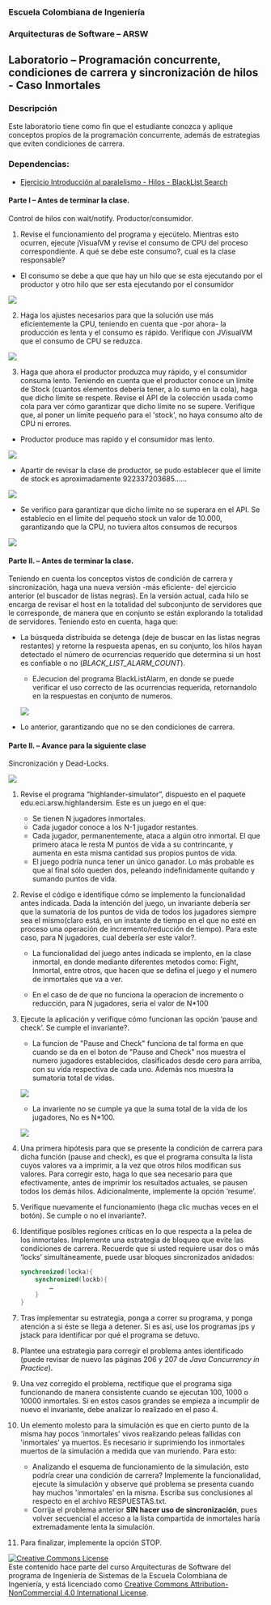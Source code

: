 
  
  
### Escuela Colombiana de Ingeniería
### Arquitecturas de Software – ARSW


## Laboratorio – Programación concurrente, condiciones de carrera y sincronización de hilos - Caso Inmortales

### Descripción
Este laboratorio tiene como fin que el estudiante conozca y aplique conceptos propios de la programación concurrente, además de estrategias que eviten condiciones de carrera.
### Dependencias:

* [Ejercicio Introducción al paralelismo - Hilos - BlackList Search](https://github.com/ARSW-ECI-beta/PARALLELISM-JAVA_THREADS-INTRODUCTION_BLACKLISTSEARCH)
#### Parte I – Antes de terminar la clase.

Control de hilos con wait/notify. Productor/consumidor.

1. Revise el funcionamiento del programa y ejecútelo. Mientras esto ocurren, ejecute jVisualVM y revise el consumo de CPU del proceso correspondiente. A qué se debe este consumo?, cual es la clase responsable?

  - El consumo se debe a que que hay un hilo que se esta ejecutando por el productor y otro hilo que ser esta ejecutando por el consumidor

![](https://github.com/StivenVanegas/LAB3-ARSW/blob/master/Images/PUNTO%201%2C%20lab%203%2C%20item%201.png)

2. Haga los ajustes necesarios para que la solución use más eficientemente la CPU, teniendo en cuenta que -por ahora- la producción es lenta y el consumo es rápido. Verifique con JVisualVM que el consumo de CPU se reduzca.

![](https://github.com/StivenVanegas/LAB3-ARSW/blob/master/Images/item%202%20lab%203%20arsw.png)

3. Haga que ahora el productor produzca muy rápido, y el consumidor consuma lento. Teniendo en cuenta que el productor conoce un límite de Stock (cuantos elementos debería tener, a lo sumo en la cola), haga que dicho límite se respete. Revise el API de la colección usada como cola para ver cómo garantizar que dicho límite no se supere. Verifique que, al poner un límite pequeño para el 'stock', no haya consumo alto de CPU ni errores.

  - Productor produce mas rapido y el consumidor mas lento.
  
  ![](https://github.com/StivenVanegas/LAB3-ARSW/blob/master/Images/item%203%20lab%203%20arsw%2C%20parte%201.png)
  
  - Apartir de revisar la clase de productor, se pudo establecer que el limite de stock es aproximadamente 922337203685......
  
  ![](https://github.com/StivenVanegas/LAB3-ARSW/blob/master/Images/consumo%2C%20item%203.png)
  
  - Se verifico para garantizar que dicho limite no se superara en el API. Se establecio en el limite del pequeño stock un valor de 10.000, garantizando que la CPU, no tuviera       altos consumos de recursos
  
  ![](https://github.com/StivenVanegas/LAB3-ARSW/blob/master/Images/item%203%2C%20lab%203%2C%20parte%202%2C%20cambio%20valor.png)


#### Parte II. – Antes de terminar la clase.

Teniendo en cuenta los conceptos vistos de condición de carrera y sincronización, haga una nueva versión -más eficiente- del ejercicio anterior (el buscador de listas negras). En la versión actual, cada hilo se encarga de revisar el host en la totalidad del subconjunto de servidores que le corresponde, de manera que en conjunto se están explorando la totalidad de servidores. Teniendo esto en cuenta, haga que:

- La búsqueda distribuida se detenga (deje de buscar en las listas negras restantes) y retorne la respuesta apenas, en su conjunto, los hilos hayan detectado el número de ocurrencias requerido que determina si un host es confiable o no (_BLACK_LIST_ALARM_COUNT_).

  - EJecucion del programa BlackListAlarm, en donde se puede verificar el uso correcto de las ocurrencias requerida, retornandolo en la respuestas en conjunto de numeros.
  
  ![](https://github.com/StivenVanegas/LAB3-ARSW/blob/master/Images/parte%202%2C%20item%201%2C%20lab%203.png)
  
- Lo anterior, garantizando que no se den condiciones de carrera.

#### Parte II. – Avance para la siguiente clase

Sincronización y Dead-Locks.

![](http://files.explosm.net/comics/Matt/Bummed-forever.png)

1. Revise el programa “highlander-simulator”, dispuesto en el paquete edu.eci.arsw.highlandersim. Este es un juego en el que:

	* Se tienen N jugadores inmortales.
	* Cada jugador conoce a los N-1 jugador restantes.
	* Cada jugador, permanentemente, ataca a algún otro inmortal. El que primero ataca le resta M puntos de vida a su contrincante, y aumenta en esta misma cantidad sus propios puntos de vida.
	* El juego podría nunca tener un único ganador. Lo más probable es que al final sólo queden dos, peleando indefinidamente quitando y sumando puntos de vida.

2. Revise el código e identifique cómo se implemento la funcionalidad antes indicada. Dada la intención del juego, un invariante debería ser que la sumatoria de los puntos de vida de todos los jugadores siempre sea el mismo(claro está, en un instante de tiempo en el que no esté en proceso una operación de incremento/reducción de tiempo). Para este caso, para N jugadores, cual debería ser este valor?.

   - La funcionalidad del juego antes indicada se implento, en la clase inmortal, en donde mediante diferentes metodos como: Fight, Inmortal, entre otros, que hacen que se 	      defina el juego y el numero de inmortales que va a ver.
   
   - En el caso de de que no funciona la operacion de incremento o reducción, para N jugadores, seria el valor de N*100

3. Ejecute la aplicación y verifique cómo funcionan las opción ‘pause and check’. Se cumple el invariante?.

  	- La funcion de "Pause and Check" funciona de tal forma en que cuando se da en el boton de "Pause and Check" nos muestra el numero jugadores establecidos, clasificados             desde cero para arriba, con su vida respectiva de cada uno. Además nos muestra la sumatoria total de vidas.
  
  	![](https://github.com/StivenVanegas/LAB3-ARSW/blob/master/Images/PARTE%203%20%2C%20Item%203.png)
  
  	- La invariente no se cumple ya que la suma total de la vida de los jugadores, No es N*100.
  
  	![](https://github.com/StivenVanegas/LAB3-ARSW/blob/master/Images/Parte%203%2C%20item%203%2C%20%20segunda%20imagen.png)
	
4. Una primera hipótesis para que se presente la condición de carrera para dicha función (pause and check), es que el programa consulta la lista cuyos valores va a imprimir, a la vez que otros hilos modifican sus valores. Para corregir esto, haga lo que sea necesario para que efectivamente, antes de imprimir los resultados actuales, se pausen todos los demás hilos. Adicionalmente, implemente la opción ‘resume’.

5. Verifique nuevamente el funcionamiento (haga clic muchas veces en el botón). Se cumple o no el invariante?.

6. Identifique posibles regiones críticas en lo que respecta a la pelea de los inmortales. Implemente una estrategia de bloqueo que evite las condiciones de carrera. Recuerde que si usted requiere usar dos o más ‘locks’ simultáneamente, puede usar bloques sincronizados anidados:

	```java
	synchronized(locka){
		synchronized(lockb){
			…
		}
	}
	```

7. Tras implementar su estrategia, ponga a correr su programa, y ponga atención a si éste se llega a detener. Si es así, use los programas jps y jstack para identificar por qué el programa se detuvo.

8. Plantee una estrategia para corregir el problema antes identificado (puede revisar de nuevo las páginas 206 y 207 de _Java Concurrency in Practice_).

9. Una vez corregido el problema, rectifique que el programa siga funcionando de manera consistente cuando se ejecutan 100, 1000 o 10000 inmortales. Si en estos casos grandes se empieza a incumplir de nuevo el invariante, debe analizar lo realizado en el paso 4.

10. Un elemento molesto para la simulación es que en cierto punto de la misma hay pocos 'inmortales' vivos realizando peleas fallidas con 'inmortales' ya muertos. Es necesario ir suprimiendo los inmortales muertos de la simulación a medida que van muriendo. Para esto:
	* Analizando el esquema de funcionamiento de la simulación, esto podría crear una condición de carrera? Implemente la funcionalidad, ejecute la simulación y observe qué problema se presenta cuando hay muchos 'inmortales' en la misma. Escriba sus conclusiones al respecto en el archivo RESPUESTAS.txt.
	* Corrija el problema anterior __SIN hacer uso de sincronización__, pues volver secuencial el acceso a la lista compartida de inmortales haría extremadamente lenta la simulación.

11. Para finalizar, implemente la opción STOP.


<a rel="license" href="http://creativecommons.org/licenses/by-nc/4.0/"><img alt="Creative Commons License" style="border-width:0" src="https://i.creativecommons.org/l/by-nc/4.0/88x31.png" /></a><br />Este contenido hace parte del curso Arquitecturas de Software del programa de Ingeniería de Sistemas de la Escuela Colombiana de Ingeniería, y está licenciado como <a rel="license" href="http://creativecommons.org/licenses/by-nc/4.0/">Creative Commons Attribution-NonCommercial 4.0 International License</a>.
